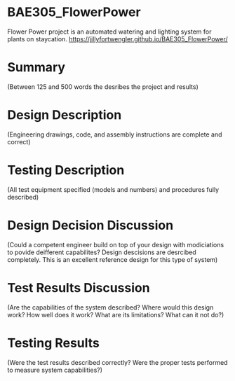 # BAE305_FlowerPower
Flower Power project is an automated watering and lighting system for plants on staycation. 
https://jillyfortwengler.github.io/BAE305_FlowerPower/
# Summary
(Between 125 and 500 words the desribes the project and results)
# Design Description
(Engineering drawings, code, and assembly instructions are complete and correct)
# Testing Description
(All test equipment specified (models and numbers) and procedures fully described)
# Design Decision Discussion
(Could a competent engineer build on top of your design with modiciations to povide deifferent capabilites? Design descisions are desrcibed completely. This is an excellent reference design for this type of system)
# Test Results Discussion
(Are the capabilities of the system described? Where would this design work? How well does it work? What are its limitations? What can it not do?)
# Testing Results
(Were the test results described correctly? Were the proper tests performed to measure system capabilities?)
